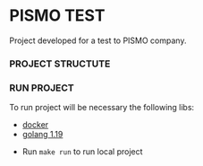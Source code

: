 # PISMO TEST #

Project developed for a test to PISMO company.

### PROJECT STRUCTUTE ###

### RUN PROJECT ###

To run project will be necessary the following libs:

* [docker](https://www.docker.com)
* [golang 1.19](https://go.dev)

- Run ```make run``` to run local project